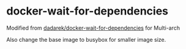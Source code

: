 # docker-wait-for-dependencies

Modified from [dadarek/docker-wait-for-dependencies](https://github.com/dadarek/docker-wait-for-dependencies) for Multi-arch

Also change the base image to busybox for smaller image size.

